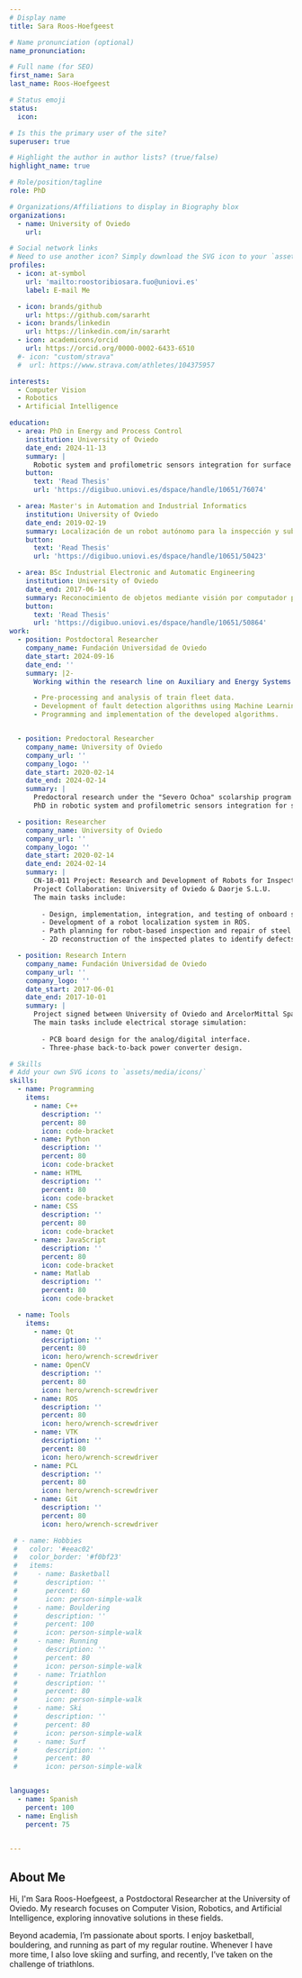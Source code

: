 ```yaml
---
# Display name
title: Sara Roos-Hoefgeest

# Name pronunciation (optional)
name_pronunciation:  

# Full name (for SEO)
first_name: Sara
last_name: Roos-Hoefgeest

# Status emoji
status:
  icon: 

# Is this the primary user of the site?
superuser: true

# Highlight the author in author lists? (true/false)
highlight_name: true

# Role/position/tagline
role: PhD

# Organizations/Affiliations to display in Biography blox
organizations:
  - name: University of Oviedo
    url:

# Social network links
# Need to use another icon? Simply download the SVG icon to your `assets/media/icons/` folder.
profiles:
  - icon: at-symbol
    url: 'mailto:roostoribiosara.fuo@uniovi.es'
    label: E-mail Me

  - icon: brands/github
    url: https://github.com/sararht
  - icon: brands/linkedin
    url: https://linkedin.com/in/sararht
  - icon: academicons/orcid
    url: https://orcid.org/0000-0002-6433-6510
  #- icon: "custom/strava"
  #  url: https://www.strava.com/athletes/104375957

interests:
  - Computer Vision
  - Robotics
  - Artificial Intelligence

education:
  - area: PhD in Energy and Process Control
    institution: University of Oviedo
    date_end: 2024-11-13
    summary: |
      Robotic system and profilometric sensors integration for surface defects detection in production lines.
    button:
      text: 'Read Thesis'
      url: 'https://digibuo.uniovi.es/dspace/handle/10651/76074'

  - area: Master's in Automation and Industrial Informatics
    institution: University of Oviedo
    date_end: 2019-02-19
    summary: Localización de un robot autónomo para la inspección y subsanación de imperfecciones en chapa gruesa
    button:
      text: 'Read Thesis'
      url: 'https://digibuo.uniovi.es/dspace/handle/10651/50423'

  - area: BSc Industrial Electronic and Automatic Engineering
    institution: University of Oviedo
    date_end: 2017-06-14
    summary: Reconocimiento de objetos mediante visión por computador para ayudas a invidentes
    button:
      text: 'Read Thesis'
      url: 'https://digibuo.uniovi.es/dspace/handle/10651/50864'
work:
  - position: Postdoctoral Researcher
    company_name: Fundación Universidad de Oviedo
    date_start: 2024-09-16
    date_end: ''
    summary: |2-
      Working within the research line on Auxiliary and Energy Systems for Railway Traction under the contract art. 60 LOSU ref. FUO-19-135, as part of the Railway Traction Chains research line developed by the Electric Drives and Power Converters (AECP) Research Group at the University of Oviedo. The main tasks include:

      - Pre-processing and analysis of train fleet data.
      - Development of fault detection algorithms using Machine Learning techniques.
      - Programming and implementation of the developed algorithms.


  - position: Predoctoral Researcher
    company_name: University of Oviedo
    company_url: ''
    company_logo: ''
    date_start: 2020-02-14
    date_end: 2024-02-14
    summary: |
      Predoctoral research under the "Severo Ochoa" scolarship program for research and teaching.
      PhD in robotic system and profilometric sensors integration for surface defects detection in production lines.

  - position: Researcher
    company_name: University of Oviedo
    company_url: ''
    company_logo: ''
    date_start: 2020-02-14
    date_end: 2024-02-14
    summary: |
      CN-18-011 Project: Research and Development of Robots for Inspecting and Repairing Heavy Steel Plates.
      Project Collaboration: University of Oviedo & Daorje S.L.U.
      The main tasks include:
      
        - Design, implementation, integration, and testing of onboard sensor systems for the robot.
        - Development of a robot localization system in ROS.
        - Path planning for robot-based inspection and repair of steel plates.
        - 2D reconstruction of the inspected plates to identify defects marked by an operator.

  - position: Research Intern
    company_name: Fundación Universidad de Oviedo
    company_url: ''
    company_logo: ''
    date_start: 2017-06-01
    date_end: 2017-10-01
    summary: |
      Project signed between University of Oviedo and ArcelorMittal Spain S.A.
      The main tasks include electrical storage simulation:
        
        - PCB board design for the analog/digital interface.
        - Three-phase back-to-back power converter design.

# Skills
# Add your own SVG icons to `assets/media/icons/`
skills:
  - name: Programming
    items:
      - name: C++
        description: ''
        percent: 80
        icon: code-bracket
      - name: Python
        description: ''
        percent: 80
        icon: code-bracket
      - name: HTML
        description: ''
        percent: 80
        icon: code-bracket
      - name: CSS
        description: ''
        percent: 80
        icon: code-bracket
      - name: JavaScript
        description: ''
        percent: 80
        icon: code-bracket
      - name: Matlab
        description: ''
        percent: 80
        icon: code-bracket

  - name: Tools
    items:
      - name: Qt
        description: ''
        percent: 80
        icon: hero/wrench-screwdriver
      - name: OpenCV
        description: ''
        percent: 80
        icon: hero/wrench-screwdriver
      - name: ROS
        description: ''
        percent: 80
        icon: hero/wrench-screwdriver
      - name: VTK
        description: ''
        percent: 80
        icon: hero/wrench-screwdriver
      - name: PCL
        description: ''
        percent: 80
        icon: hero/wrench-screwdriver
      - name: Git
        description: ''
        percent: 80
        icon: hero/wrench-screwdriver

 # - name: Hobbies
 #   color: '#eeac02'
 #   color_border: '#f0bf23'
 #   items:
 #     - name: Basketball
 #       description: ''
 #       percent: 60
 #       icon: person-simple-walk
 #     - name: Bouldering
 #       description: ''
 #       percent: 100
 #       icon: person-simple-walk
 #     - name: Running
 #       description: ''
 #       percent: 80
 #       icon: person-simple-walk
 #     - name: Triathlon
 #       description: ''
 #       percent: 80
 #       icon: person-simple-walk
 #     - name: Ski
 #       description: ''
 #       percent: 80
 #       icon: person-simple-walk
 #     - name: Surf
 #       description: ''
 #       percent: 80
 #       icon: person-simple-walk


languages:
  - name: Spanish
    percent: 100
  - name: English
    percent: 75

 
---
```


## About Me

Hi, I'm Sara Roos-Hoefgeest, a Postdoctoral Researcher at the University of Oviedo. My research focuses on Computer Vision, Robotics, and Artificial Intelligence, exploring innovative solutions in these fields.

Beyond academia, I’m passionate about sports. I enjoy basketball, bouldering, and running as part of my regular routine. Whenever I have more time, I also love skiing and surfing, and recently, I’ve taken on the challenge of triathlons.